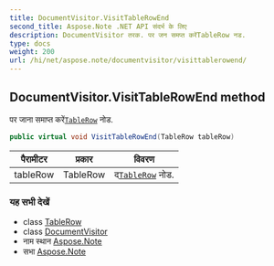 ```yaml
---
title: DocumentVisitor.VisitTableRowEnd
second_title: Aspose.Note .NET API संदर्भ के लिए
description: DocumentVisitor तरक. पर जन समप्त करेंTableRow नड.
type: docs
weight: 200
url: /hi/net/aspose.note/documentvisitor/visittablerowend/
---
```

## DocumentVisitor.VisitTableRowEnd method

पर जाना समाप्त करें[`TableRow`](../../tablerow/) नोड.

```csharp
public virtual void VisitTableRowEnd(TableRow tableRow)
```

| पैरामीटर | प्रकार | विवरण |
| --- | --- | --- |
| tableRow | TableRow | द[`TableRow`](../../tablerow/) नोड. |

### यह सभी देखें

* class [TableRow](../../tablerow/)
* class [DocumentVisitor](../)
* नाम स्थान [Aspose.Note](../../documentvisitor/)
* सभा [Aspose.Note](../../../)


